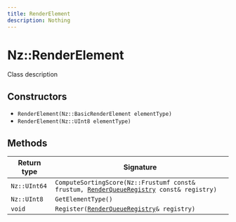 ```yaml
---
title: RenderElement
description: Nothing
---
```


# Nz::RenderElement

Class description

## Constructors

- `RenderElement(Nz::BasicRenderElement elementType)`
- `RenderElement(Nz::UInt8 elementType)`

## Methods

| Return type | Signature |
| ----------- | --------- |
| `Nz::UInt64` | `ComputeSortingScore(Nz::Frustumf const& frustum, `[`RenderQueueRegistry`](documentation/generated/Graphics/RenderQueueRegistry.md)` const& registry)` |
| `Nz::UInt8` | `GetElementType()` |
| `void` | `Register(`[`RenderQueueRegistry`](documentation/generated/Graphics/RenderQueueRegistry.md)`& registry)` |
